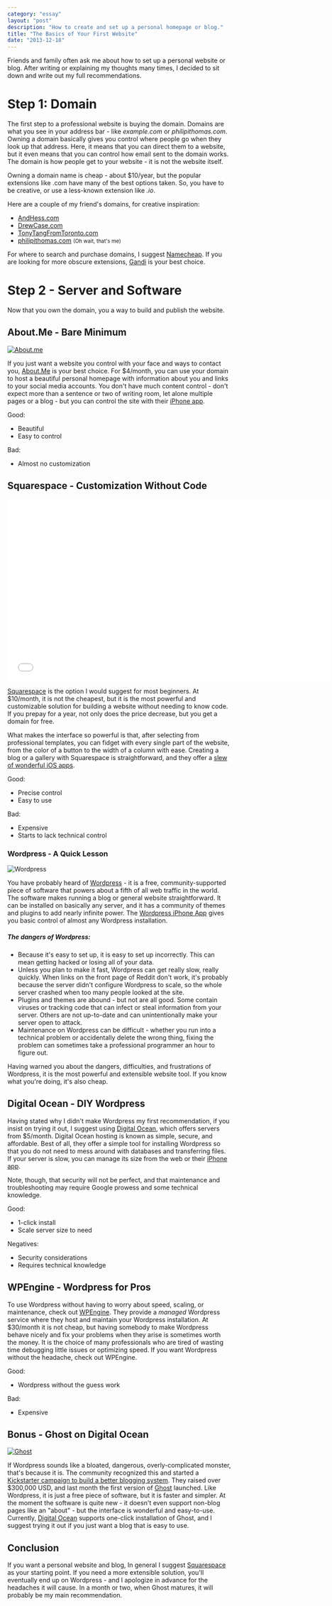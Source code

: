 ```yaml
---
category: "essay"
layout: "post"
description: "How to create and set up a personal homepage or blog."
title: "The Basics of Your First Website"
date: "2013-12-18"
---
```


Friends and family often ask me about how to set up a personal website or blog. After writing or explaining my thoughts many times, I decided to sit down and write out my full recommendations. 

# Step 1: Domain

The first step to a professional website is buying the domain. Domains are what you see in your address bar - like *example.com* or *philipithomas.com*. Owning a domain basically gives you control where people go when they look up that address. Here, it means that you can direct them to a website, but it even means that you can control how email sent to the domain works. The domain is how people get to your website - it is not the website itself.

Owning a domain name is cheap - about $10/year, but the popular extensions like .com have many of the best options taken. So, you have to be creative, or use a less-known extension like *.io*. 

Here are a couple of my friend's domains, for creative inspiration:

* [AndHess.com](http://www.andhess.com/)
* [DrewCase.com](http://drewcase.com/)
* [TonyTangFromToronto.com](http://www.tonytangfromtoronto.com)
* [philipithomas.com](https://www.philipithomas.com) <small class="muted">(Oh wait, that's me)</small>

For where to search and purchase domains, I suggest [Namecheap](http://www.namecheap.com/?aff=59414). If you are looking for more obscure extensions, [Gandi](http://gandi.net) is your best choice. 

# Step 2 - Server and Software

Now that you own the domain, you a way to build and publish the website. 

## About.Me - Bare Minimum

<a href="http://about.me"><img src="/images/first-website/aboutme.jpg" class="full" alt="About.me"/></a>

If you just want a website you control with your face and ways to contact you, [About.Me](http://about.me) is your best choice. For $4/month, you can use your domain to host a beautiful personal homepage with information about you and links to your social media accounts. You don't have much content control - don't expect more than a sentence or two of writing room, let alone multiple pages or a blog - but you can control the site with their [iPhone app](https://itunes.apple.com/us/app/about.me/id500230347). 

Good: 

* Beautiful
* Easy to control

Bad:

* Almost no customization


## Squarespace - Customization Without Code

<iframe src="//player.vimeo.com/video/45734056?title=0&amp;byline=0&amp;portrait=0&amp;color=ffffff" width="729" height="410" frameborder="0" webkitallowfullscreen mozallowfullscreen allowfullscreen class="full"></iframe>

[Squarespace](http://www.squarespace.com) is the option I would suggest for most beginners. At $10/month, it is not the cheapest, but it is the most powerful and customizable solution for building a website without needing to know code. If you prepay for a year, not only does the price decrease, but you get a domain for free.

What makes the interface so powerful is that, after selecting from professional templates, you can fidget with every single part of the website, from the color of a button to the width of a column with ease. Creating a blog or a gallery with Squarespace is straightforward, and they offer a [slew of wonderful iOS apps](http://www.squarespace.com/apps/).

Good:

* Precise control
* Easy to use

Bad:

* Expensive
* Starts to lack technical control

<div class="alert alert-info">
<h3>Wordpress - A Quick Lesson</h3>
<img class="img-float" src="/images/first-website/wordpress.png" alt="Wordpress"/>
<p>You have probably heard of <a href="http://en.wikipedia.org/wiki/WordPress">Wordpress</a> - it is a free, community-supported piece of software that powers about a fifth of all web traffic in the world. The software makes running a blog or general website straightforward. It can be installed on basically any server, and it has a community of themes and plugins to add nearly infinite power. The <a href="http://wpiphone.wordpress.com/">Wordpress iPhone App</a> gives you basic control of almost any Wordpress installation. </p>

<h5>The dangers of Wordpress:</h5>
<ul>
<li>Because it's easy to set up, it is easy to set up incorrectly. This can mean getting hacked or losing all of your data. </li>
<li> Unless you plan to make it fast, Wordpress can get really slow, really quickly. When links on the front page of Reddit don't work, it's probably because the server didn't configure Wordpress to scale, so the whole server crashed when too many people looked at the site. </li>
<li>Plugins and themes are abound - but not are all good. Some contain viruses or tracking code that can infect or steal information from your server. Others are not up-to-date and can unintentionally make your server open to attack. </li>
<li>Maintenance on Wordpress can be difficult - whether you run into a technical problem or accidentally delete the wrong thing, fixing the problem can sometimes take a professional programmer an hour to figure out. </li>
</ul>

<p>Having warned you about the dangers, difficulties, and frustrations of Wordpress, it is the most powerful and extensible website tool. If you know what you're doing, it's also cheap. </p>
</div>


## Digital Ocean - DIY Wordpress

Having stated why I didn't make Wordpress my first recommendation, if you insist on trying it out, I suggest using [Digital Ocean](https://www.digitalocean.com/?refcode=005373966733), which offers servers from $5/month. Digital Ocean hosting is known as simple, secure, and affordable. Best of all, they offer a simple tool for installing Wordpress so that you do not need to mess around with databases and transferring files. If your server is slow, you can manage its size from the web or their [iPhone app](https://itunes.apple.com/app/digitalocean-manager/id633128302). 

Note, though, that security will not be perfect, and that maintenance and troubleshooting may require Google prowess and some technical knowledge.

Good:

* 1-click install
* Scale server size to need

Negatives:

* Security considerations
* Requires technical knowledge

## WPEngine - Wordpress for Pros

To use Wordpress without having to worry about speed, scaling, or maintenance, check out [WPEngine](http://www.shareasale.com/r.cfm?b=394686&u=680358&m=41388&urllink=&afftrack=). They provide a *managed* Wordpress service where they host and maintain your Wordpress installation. At $30/month it is not cheap, but having somebody to make Wordpress behave nicely and fix your problems when they arise is sometimes worth the money. It is the choice of many professionals who are tired of wasting time debugging little issues or optimizing speed. If you want Wordpress without the headache, check out WPEngine.

Good:

* Wordpress without the guess work

Bad:

* Expensive



## Bonus - Ghost on Digital Ocean
<a href="http://ghost.org"><img src="/images/first-website/ghost.jpg" alt="Ghost" class="full"/></a>

If Wordpress sounds like a bloated, dangerous, overly-complicated monster, that's because it is. The community recognized this and started a [Kickstarter campaign to build a better blogging system](http://www.kickstarter.com/projects/johnonolan/ghost-just-a-blogging-platform). They raised over $300,000 USD, and last month the first version of [Ghost](https://ghost.org/) launched. Like Wordpress, it is just a free piece of software, but it is faster and simpler. At the moment the software is quite new - it doesn't even support non-blog pages like an "about" - but the interface is wonderful and easy-to-use. Currently, [Digital Ocean](https://www.digitalocean.com/?refcode=005373966733) supports one-click installation of Ghost, and I suggest trying it out if you just want a blog that is easy to use. 

## Conclusion

If you want a personal website and blog, In general I suggest [Squarespace](http://squarespace.com) as your starting point. If you need a more extensible solution, you'll eventually end up on Wordpress - and I apologize in advance for the headaches it will cause. In a month or two, when Ghost matures, it will probably be my main recommendation. 

